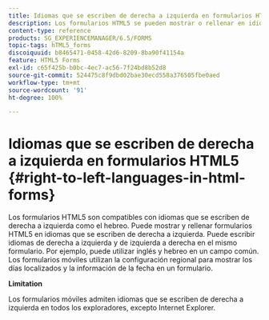 ```yaml
---
title: Idiomas que se escriben de derecha a izquierda en formularios HTML5
description: Los formularios HTML5 se pueden mostrar o rellenar en idiomas que se escriben de derecha a izquierda, como el hebreo.
content-type: reference
products: SG_EXPERIENCEMANAGER/6.5/FORMS
topic-tags: hTML5_forms
discoiquuid: b8465471-0458-42d6-8209-8ba90f41154a
feature: HTML5 Forms
exl-id: c65f425b-b0bc-4ec7-ac56-7f24bd8b52d8
source-git-commit: 524475c8f9dbd02bae30ecd558a376505fbe0aed
workflow-type: tm+mt
source-wordcount: '91'
ht-degree: 100%

---
```


# Idiomas que se escriben de derecha a izquierda en formularios HTML5 {#right-to-left-languages-in-html-forms}

Los formularios HTML5 son compatibles con idiomas que se escriben de derecha a izquierda como el hebreo. Puede mostrar y rellenar formularios HTML5 en idiomas que se escriben de derecha a izquierda. Puede escribir idiomas de derecha a izquierda y de izquierda a derecha en el mismo formulario. Por ejemplo, puede utilizar inglés y hebreo en un campo común. Los formularios móviles utilizan la configuración regional para mostrar los días localizados y la información de la fecha en un formulario.

**Limitation**

Los formularios móviles admiten idiomas que se escriben de derecha a izquierda en todos los exploradores, excepto Internet Explorer.
